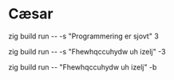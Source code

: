 # Cæsar

zig build run -- -s "Programmering er sjovt" 3

zig build run -- -s "Fhewhqccuhydw uh izelj" -3

zig build run -- "Fhewhqccuhydw uh izelj" -b
